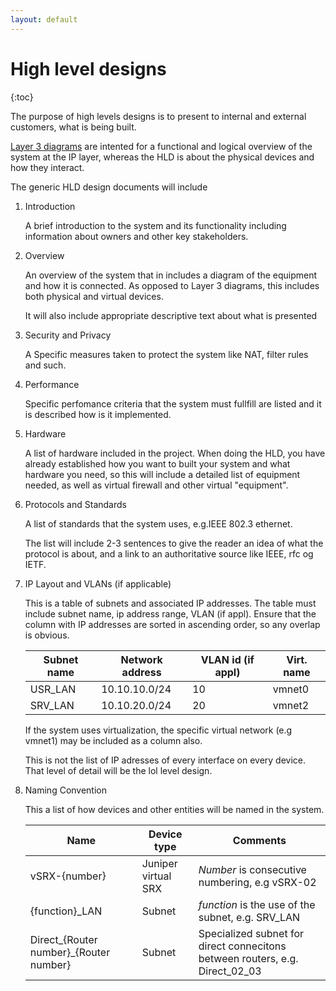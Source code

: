 ```yaml
---
layout: default
---
```


# High level designs

{:toc}

The purpose of high levels designs is to present to internal and external customers, what is being built.

[Layer 3 diagrams](layer3) are intented for a functional and logical overview of the system at the IP layer, whereas the HLD is about the physical devices and how they interact.

The generic HLD design documents will include
1. Introduction

    A brief introduction to the system and its functionality including information about owners and other key stakeholders.

2. Overview

    An overview of the system that in includes a diagram of the equipment and how it is connected. As opposed to Layer 3 diagrams, this includes both physical and virtual devices.

    It will also include appropriate descriptive text about what is presented

3. Security and Privacy

    A Specific measures taken to protect the system like NAT, filter rules and such.

3. Performance

    Specific perfomance criteria that the system must fullfill are listed and it is described how is it implemented.

3. Hardware

    A list of hardware included in the project. When doing the HLD, you have already established how you want to built your system and what hardware you need, so this will include a detailed list of equipment needed, as well as virtual firewall and other virtual "equipment".

4. Protocols and Standards

    A list of standards that the system uses, e.g.IEEE 802.3 ethernet.

    The list will include 2-3 sentences to give the reader an idea of what the protocol is about, and a link to an authoritative source like IEEE, rfc og IETF.

5. IP Layout and VLANs (if applicable)

    This is a table of subnets and associated IP addresses. The table must include subnet name, ip address range, VLAN (if appl). Ensure that the column with IP addresses are sorted in ascending order, so any overlap is obvious.

    
    | Subnet name | Network address | VLAN id (if appl) | Virt. name |
    | --- | --- | --- | --- |
    | USR_LAN | 10.10.10.0/24 | 10 | vmnet0 |
    | SRV_LAN | 10.10.20.0/24 | 20 | vmnet2 |


    If the system uses virtualization, the specific virtual network (e.g vmnet1) may be included as a column also.

    This is not the list of IP adresses of every interface on every device. That level of detail will be the lol level design.

6. Naming Convention

    This a list of how devices and other entities will be named in the system.
    
    | Name | Device type | Comments |
    | --- | --- | --- |
    | vSRX-{number} | Juniper virtual SRX | _Number_ is consecutive numbering, e.g vSRX-02 |
    | {function}_LAN | Subnet | _function_ is the use of the subnet, e.g. SRV_LAN |
    | Direct_{Router number}_{Router number} | Subnet  | Specialized subnet for direct connecitons between routers, e.g. Direct_02_03|
    

    
    
